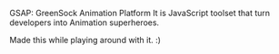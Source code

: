 GSAP: GreenSock Animation Platform
It is JavaScript toolset that turn developers into Animation superheroes.

Made this while playing around with it.
:)
